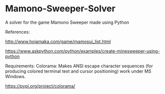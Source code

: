 # Mamono-Sweeper-Solver
A solver for the game Mamono Sweeper made using Python

References:

http://www.hojamaka.com/game/mamosui_list.html

https://www.askpython.com/python/examples/create-minesweeper-using-python

Requirements:
Colorama: Makes ANSI escape character sequences (for producing colored terminal text and cursor positioning) work under MS Windows.

https://pypi.org/project/colorama/
